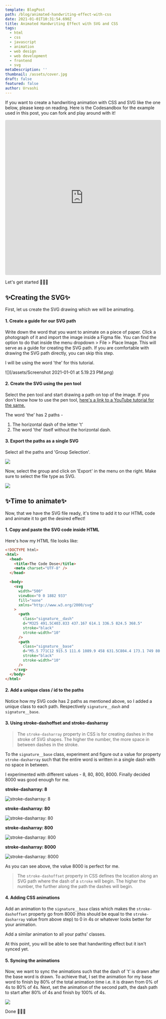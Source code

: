 ```yaml
---
template: BlogPost
path: /blog/animated-handwriting-effect-with-css
date: 2021-01-01T10:31:54.690Z
title: Animated Handwriting Effect with SVG and CSS
tags:
  - html
  - css
  - javascript
  - animation
  - web design
  - web development
  - frontend
  - svg
metaDescription: ''
thumbnail: /assets/cover.jpg
draft: false
featured: false
author: Urvashi
---
```

If you want to create a handwriting animation with CSS and SVG like the one below, please keep on reading. Here is the Codesandbox for the example used in this post, you can fork and play around with it!

<iframe src="https://codesandbox.io/embed/beautiful-kalam-6zhe0?fontsize=14&hidenavigation=1&theme=dark"
     style="width:100%; height:500px; border:0; border-radius: 4px; overflow:hidden;"
     title="beautiful-kalam-6zhe0"
     allow="accelerometer; ambient-light-sensor; camera; encrypted-media; geolocation; gyroscope; hid; microphone; midi; payment; usb; vr; xr-spatial-tracking"
     sandbox="allow-forms allow-modals allow-popups allow-presentation allow-same-origin allow-scripts"
   ></iframe>

Let's get started 🎉🎉🎉

## ✨Creating the SVG✨

First, let us create the SVG drawing which we will be animating.

#### 1. Create a guide for our SVG path

Write down the word that you want to animate on a piece of paper. Click a photograph of it and import the image inside a Figma file. You can find the option to do that inside the menu dropdown > File > Place Image. This will serve as a guide for creating the SVG path. If you are comfortable with drawing the SVG path directly, you can skip this step.

I will be using the word 'the' for this tutorial.

![](/assets/Screenshot 2021-01-01 at 5.19.23 PM.png)

#### 2. Create the SVG using the pen tool

Select the pen tool and start drawing a path on top of the image.  If you don't know how to use the pen tool, [here's a link to a YouTube tutorial for the same.](https://www.youtube.com/watch?v=5x2uHUB_pzw)

The word 'the' has 2 paths -

1. The horizontal dash of the letter 't'
2. The word 'the' itself without the horizontal dash.

#### 3. Export the paths as a single SVG

Select all the paths and 'Group Selection'.

![](/assets/Screenshot%202021-01-01%20at%205.35.44%20PM.png)

Now, select the group and click on 'Export' in the menu on the right. Make sure to select the file type as SVG.

![](/assets/Screenshot%202021-01-01%20at%205.37.42%20PM.png)

## ✨Time to animate✨

Now, that we have the SVG file ready, it's time to add it to our HTML code and animate it to get the desired effect!

#### 1. Copy and paste the SVG code inside HTML

Here's how my HTML file looks like:

```html
<!DOCTYPE html>
<html>
  <head>
    <title>The Code Dose</title>
    <meta charset="UTF-8" />
  </head>

  <body>
    <svg
      width="500"
      viewBox="0 0 1882 933"
      fill="none"
      xmlns="http://www.w3.org/2000/svg"
    >
      <path
        class="signature__dash"
        d="M325 491.5C403.833 437.167 614.1 336.5 824.5 368.5"
        stroke="black"
        stroke-width="10"
      />
      <path
        class="signature__base"
        d="M5.5 771C12 915.5 111.6 1089.9 458 631.5C804.4 173.1 749 80.8333 678 92C553.5 298.333 339.2 741 478 861C616.8 981 853.167 647 954 465C1020.67 385 1148 186.4 1124 32C1094 -161 837.5 754.5 847.5 841C857.5 927.5 888 471.5 1147.5 405C1407 338.5 1154 791 1210.5 861C1255.7 917 1329.33 871 1360.5 841C1397.17 759.833 1479.1 594.9 1513.5 584.5C1556.5 571.5 1660 674 1796.5 584.5C1905.7 512.9 1879.67 404 1853 358.5C1764.33 348.667 1576.3 389.5 1533.5 631.5C1480 934 1743 910.5 1853 771"
        stroke="black"
        stroke-width="10"
      />
    </svg>
  </body>
</html>
```

#### 2. Add a unique class / id to the paths

Notice how my SVG code has 2 paths as mentioned above, so I added a unique class to each path. Respectively `signature__dash` and `signature__base`.

#### 3. Using stroke-dashoffset and stroke-dasharray

> The `stroke-dasharray` property in CSS is for creating dashes in the stroke of SVG shapes. The higher the number, the more space in between dashes in the stroke.

To the `signature__base` class, experiment and figure out a value for property `stroke-dasharray` such that the entire word is written in a single dash with no space in between.

I experimented with different values - 8, 80, 800, 8000. Finally decided 8000 was good enough for me.

**stroke-dasharray: 8**

![stroke-dasharray: 8](/assets/strokedash_80.png)

**stroke-dasharray: 80**

![stroke-dasharray: 80](/assets/Screenshot%202021-01-01%20at%206.04.21%20PM.png)

**stroke-dasharray: 800**

![stroke-dasharray: 800](/assets/Screenshot%202021-01-01%20at%206.04.34%20PM.png)

**stroke-dasharray: 8000**

![stroke-dasharray: 8000](/assets/Screenshot%202021-01-01%20at%206.04.41%20PM.png)

As you can see above, the value 8000 is perfect for me.

> The `stroke-dashoffset` property in CSS defines the location along an SVG path where the dash of a `stroke` will begin. The higher the number, the further along the path the dashes will begin.

#### 4. Adding CSS animations

Add an animation to the `signature__base` class which makes the `stroke-dashoffset` property go from 8000 (this should be equal to the `stroke-dasharray` value from above step) to 0 in 4s or whatever looks better for your animation.

Add a similar animation to all your paths' classes.

At this point, you will be able to see that handwriting effect but it isn't synced yet.

#### 5. Syncing the animations

Now, we want to sync the animations such that the dash of 't' is drawn after the base word is drawn.  To achieve that, I set the animation for my base word to finish by 80% of the total animation time i.e. it is drawn from 0% of 4s to 80% of 4s.
Next, set the animation of the second path, the dash path to start after 80% of 4s and finish by 100% of 4s.

![](/assets/Animation_timeline.jpg)

Done 🎉🎉🎉
